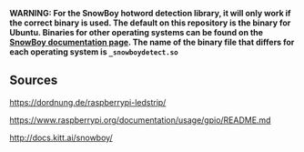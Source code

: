 **WARNING: For the SnowBoy hotword detection library, it will only work if the correct binary is used. The default on this repository is the binary for Ubuntu. Binaries for other operating systems can be found on the [SnowBoy documentation page](http://docs.kitt.ai/snowboy/). The name of the binary file that differs for each operating system is `_snowboydetect.so`**


Sources
-----------------

https://dordnung.de/raspberrypi-ledstrip/

https://www.raspberrypi.org/documentation/usage/gpio/README.md

http://docs.kitt.ai/snowboy/
